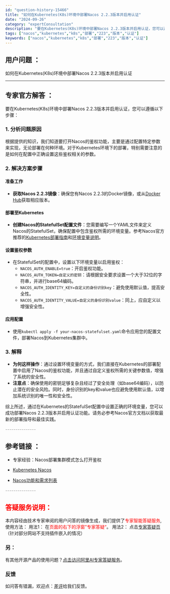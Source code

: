 ```yaml
---
id: "question-history-15466"
title: "如何在Kubernetes(K8s)环境中部署Nacos 2.2.3版本并启用认证"
date: "2024-09-26"
category: "expertConsultation"
description: "要在Kubernetes(K8s)环境中部署Nacos 2.2.3版本并启用认证，您可以遵循以下步骤：### 1. 分析问题原因根据提供的知识，我们知道要打开Nacos的鉴权功能，主要是通过配置特定参数来实现，无论部署在何种环境。对于Kubernetes环境下的部署，特别需要注意的是如何在配置中正确"
tags: ["nacos","kubernetes","k8s","部署","223","版本","认证"]
keywords: ["nacos","kubernetes","k8s","部署","223","版本","认证"]
---
```


## 用户问题 ： 
 如何在Kubernetes(K8s)环境中部署Nacos 2.2.3版本并启用认证  

---------------
## 专家官方解答 ：

要在Kubernetes(K8s)环境中部署Nacos 2.2.3版本并启用认证，您可以遵循以下步骤：

### 1. 分析问题原因
根据提供的知识，我们知道要打开Nacos的鉴权功能，主要是通过配置特定参数来实现，无论部署在何种环境。对于Kubernetes环境下的部署，特别需要注意的是如何在配置中正确设置这些鉴权相关的参数。

### 2. 解决方案步骤

#### 准备工作
- **获取Nacos 2.2.3镜像**：确保您有Nacos 2.2.3的Docker镜像，或从[Docker Hub](https://hub.docker.com/r/nacos/nacos-server/tags)获取相应版本。

#### 部署至Kubernetes
- **创建Nacos的StatefulSet配置文件**：您需要编写一个YAML文件来定义Nacos的StatefulSet，确保配置中包含鉴权所需的环境变量。参考Nacos官方推荐的[Kubernetes部署指南](https://github.com/nacos-group/nacos-k8s)和[环境变量说明](https://github.com/nacos-group/nacos-docker#how-to-use)。

#### 设置鉴权参数
- 在StatefulSet的配置中，设置以下环境变量以启用鉴权：
  - `NACOS_AUTH_ENABLE=true`：开启鉴权功能。
  - `NACOS_AUTH_TOKEN=自定义的密钥`：请根据安全要求设置一个大于32位的字符串，并进行base64编码。
  - `NACOS_AUTH_IDENTITY_KEY=自定义的身份识别key`：避免使用默认值，提高安全性。
  - `NACOS_AUTH_IDENTITY_VALUE=自定义的身份识别value`：同上，应自定义以增强安全性。

#### 应用配置
- 使用`kubectl apply -f your-nacos-statefulset.yaml`命令应用您的配置文件，部署Nacos到Kubernetes集群中。

### 3. 解释
- **为何这样操作**：通过设置环境变量的方式，我们直接在Kubernetes的部署配置中启用了Nacos的鉴权功能，并且通过自定义鉴权所需的关键参数值，增强了系统的安全性。
- **注意点**：确保使用的密钥足够复杂且经过了安全处理（如base64编码），以防止潜在的安全风险。同时，身份识别的key和value也应避免使用默认值，以增加系统识别的唯一性和安全性。

综上所述，通过在Kubernetes的StatefulSet配置中设置正确的环境变量，您可以成功部署Nacos 2.2.3版本并启用认证功能。请务必参考Nacos官方文档以获取最新的部署指导和最佳实践。


<font color="#949494">---------------</font> 


## 参考链接 ：

* 专家经验：Nacos部署集群模式怎么打开鉴权 
 
 * [Kubernetes Nacos](https://nacos.io/docs/latest/quickstart/quick-start-kubernetes)
 
 * [Nacos功能和需求列表](https://nacos.io/docs/latest/archive/feature-list)


 <font color="#949494">---------------</font> 
 


## <font color="#FF0000">答疑服务说明：</font> 

本内容经由技术专家审阅的用户问答的镜像生成，我们提供了<font color="#FF0000">专家智能答疑服务</font>,使用方法：
用法1： 在<font color="#FF0000">页面的右下的浮窗”专家答疑“</font>。
用法2： 点击[专家答疑页](https://answer.opensource.alibaba.com/docs/intro)（针对部分网站不支持插件嵌入的情况）
### 另：


有其他开源产品的使用问题？[点击访问阿里AI专家答疑服务](https://answer.opensource.alibaba.com/docs/intro)。
### 反馈
如问答有错漏，欢迎点：[差评](https://ai.nacos.io/user/feedbackByEnhancerGradePOJOID?enhancerGradePOJOId=15536)给我们反馈。
